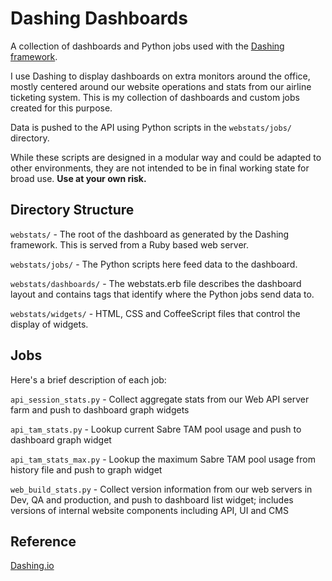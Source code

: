 Dashing Dashboards
==================

A collection of dashboards and Python jobs used with the [Dashing framework](http://dashing.io).

I use Dashing to display dashboards on extra monitors around the office, mostly centered around our website operations and stats from our airline ticketing system. This is my collection of dashboards and custom jobs created for this purpose.

Data is pushed to the API using Python scripts in the `webstats/jobs/` directory.

While these scripts are designed in a modular way and could be adapted to other environments, they are not intended to be in final working state for broad use. **Use at your own risk.**

Directory Structure
-------------------

`webstats/` - The root of the dashboard as generated by the Dashing framework. This is served from a Ruby based web server.

`webstats/jobs/` - The Python scripts here feed data to the dashboard.

`webstats/dashboards/` - The webstats.erb file describes the dashboard layout and contains tags that identify where the Python jobs send data to.

`webstats/widgets/` - HTML, CSS and CoffeeScript files that control the display of widgets.

Jobs
----

Here's a brief description of each job:

`api_session_stats.py` - Collect aggregate stats from our Web API server farm and push to dashboard graph widgets

`api_tam_stats.py` - Lookup current Sabre TAM pool usage and push to dashboard graph widget

`api_tam_stats_max.py` - Lookup the maximum Sabre TAM pool usage from history file and push to graph widget

`web_build_stats.py` - Collect version information from our web servers in Dev, QA and production, and push to dashboard list widget; includes versions of internal website components including API, UI and CMS

Reference
---------

[Dashing.io](http://dashing.io)
